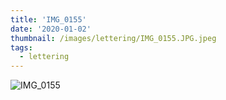 ```yaml
---
title: 'IMG_0155'
date: '2020-01-02'
thumbnail: /images/lettering/IMG_0155.JPG.jpeg
tags:
  - lettering
---
```


![IMG_0155](/images/lettering/IMG_0155.JPG.jpeg)
